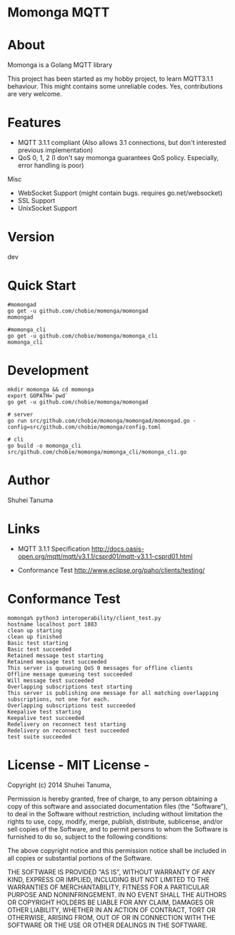 Momonga MQTT
============

# About

Momonga is a Golang MQTT library

This project has been started as my hobby project, to learn MQTT3.1.1 behaviour.
This might contains some unreliable codes. Yes, contributions are very welcome.

# Features

* MQTT 3.1.1 compliant
  (Also allows 3.1 connections, but don't interested previous implementation)
* QoS 0, 1, 2 (I don't say momonga guarantees QoS policy. Especially, error handling is poor)

Misc

* WebSocket Support (might contain bugs. requires go.net/websocket)
* SSL Support
* UnixSocket Support

# Version

dev

# Quick Start

```
#momongad
go get -u github.com/chobie/momonga/momongad
momongad

#momonga_cli
go get -u github.com/chobie/momonga/momonga_cli
momonga_cli
```

# Development

```
mkdir momonga && cd momonga
export GOPATH=`pwd`
go get -u github.com/chobie/momonga/momongad

# server
go run src/github.com/chobie/momonga/momongad/momongad.go -config=src/github.com/chobie/momonga/config.toml

# cli
go build -o momonga_cli src/github.com/chobie/momonga/momonga_cli/momonga_cli.go
```

# Author

Shuhei Tanuma

# Links

* MQTT 3.1.1 Specification
http://docs.oasis-open.org/mqtt/mqtt/v3.1.1/csprd01/mqtt-v3.1.1-csprd01.html

* Conformance Test
http://www.eclipse.org/paho/clients/testing/

# Conformance Test

```
momonga% python3 interoperability/client_test.py
hostname localhost port 1883
clean up starting
clean up finished
Basic test starting
Basic test succeeded
Retained message test starting
Retained message test succeeded
This server is queueing QoS 0 messages for offline clients
Offline message queueing test succeeded
Will message test succeeded
Overlapping subscriptions test starting
This server is publishing one message for all matching overlapping subscriptions, not one for each.
Overlapping subscriptions test succeeded
Keepalive test starting
Keepalive test succeeded
Redelivery on reconnect test starting
Redelivery on reconnect test succeeded
test suite succeeded
```

# License - MIT License -

Copyright (c) 2014 Shuhei Tanuma,

Permission is hereby granted, free of charge, to any person obtaining a copy of this software and associated documentation files (the "Software"), to deal in the Software without restriction, including without limitation the rights to use, copy, modify, merge, publish, distribute, sublicense, and/or sell copies of the Software, and to permit persons to whom the Software is furnished to do so, subject to the following conditions:

The above copyright notice and this permission notice shall be included in all copies or substantial portions of the Software.

THE SOFTWARE IS PROVIDED "AS IS", WITHOUT WARRANTY OF ANY KIND, EXPRESS OR IMPLIED, INCLUDING BUT NOT LIMITED TO THE WARRANTIES OF MERCHANTABILITY, FITNESS FOR A PARTICULAR PURPOSE AND NONINFRINGEMENT. IN NO EVENT SHALL THE AUTHORS OR COPYRIGHT HOLDERS BE LIABLE FOR ANY CLAIM, DAMAGES OR OTHER LIABILITY, WHETHER IN AN ACTION OF CONTRACT, TORT OR OTHERWISE, ARISING FROM, OUT OF OR IN CONNECTION WITH THE SOFTWARE OR THE USE OR OTHER DEALINGS IN THE SOFTWARE.